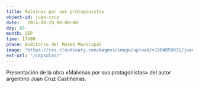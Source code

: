 ```yaml
---
title: Malvinas por sus protagonistas
object-id: juan-cruz
date:   2014-08-29 00:00:00
day: 05
month: SEP
time: 17h00
place: Auditorio del Museo Municipal
image: "https://res.cloudinary.com/magnvs/image/upload/v1504059031/juan-cruz_znc3wx.jpg"
ext-url: "/capsulas/"
---
```

Presentación de la obra &laquo;Malvinas por sus protagonistas&raquo; del autor argentino Juan Cruz Castiñeiras.
